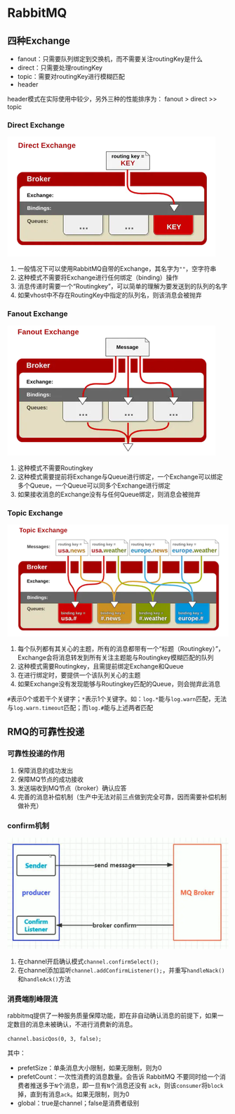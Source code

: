 # RabbitMQ

## 四种Exchange

- fanout：只需要队列绑定到交换机，而不需要关注routingKey是什么
- direct：只需要处理routingKey
- topic：需要对routingKey进行模糊匹配
- header

header模式在实际使用中较少，另外三种的性能排序为： fanout > direct >> topic

### Direct Exchange

![direct_exchange](imgs/direct_exchange.png)

1. 一般情况下可以使用RabbitMQ自带的Exchange，其名字为`""`，空字符串
2. 这种模式不需要将Exchange进行任何绑定（binding）操作
3. 消息传递时需要一个“Routingkey”，可以简单的理解为要发送到的队列的名字
4. 如果vhost中不存在RoutingKey中指定的队列名，则该消息会被抛弃

### Fanout Exchange

![fanout_exchange](imgs/fanout_exchange.png)

1. 这种模式不需要Routingkey
2. 这种模式需要提前将Exchange与Queue进行绑定，一个Exchange可以绑定多个Queue，一个Queue可以同多个Exchange进行绑定
3. 如果接收消息的Exchange没有与任何Queue绑定，则消息会被抛弃

### Topic Exchange

![topic_exchange](imgs/topic_exchange.png)

1. 每个队列都有其关心的主题，所有的消息都带有一个“标题（Routingkey）”，Exchange会将消息转发到所有关注主题能与Routingkey模糊匹配的队列
2. 这种模式需要Routingkey，且需提前绑定Exchange和Queue
3. 在进行绑定时，要提供一个该队列关心的主题
4. 如果Exchange没有发现能够与Routingkey匹配的Queue，则会抛弃此消息

`#`表示0个或若干个关键字；`*`表示1个关键字。如：`log.*`能与`log.warn`匹配，无法与`log.warn.timeout`匹配；而`log.#`能与上述两者匹配

## RMQ的可靠性投递

### 可靠性投递的作用

1. 保障消息的成功发出
2. 保障MQ节点的成功接收
3. 发送端收到MQ节点（broker）确认应答
4. 完善的消息补偿机制（生产中无法对前三点做到完全可靠，因而需要补偿机制做补充）

### confirm机制

![confirm](imgs/confirm.png)

1. 在channel开启确认模式`channel.confirmSelect();`
2. 在channel添加监听`channel.addConfirmListener();`，并重写`handleNack()`和`handleAck()`方法

### 消费端削峰限流

rabbitmq提供了一种服务质量保障功能，即在非自动确认消息的前提下，如果一定数目的消息未被确认，不进行消费新的消息。

`channel.basicQos(0, 3, false);`

其中：

- prefetSize：单条消息大小限制，如果无限制，则为0
- prefetCount：一次性消费的消息数量。会告诉 RabbitMQ 不要同时给一个消费者推送多于`N`个消息，即一旦有`N`个消息还没有 `ack`，则该`consumer`将`block`掉，直到有消息`ack`。如果无限制，则为0
- global：true是channel；false是消费者级别
